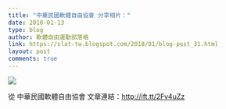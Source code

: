 ```yaml
---
title: "中華民國軟體自由協會 分享相片："
date: 2018-01-13
type: blog
author: 軟體自由運動部落格
link: https://slat-tw.blogspot.com/2018/01/blog-post_31.html
layout: post
comments: true
---
```


<img src='https://scontent.xx.fbcdn.net/v/t31.0-8/s720x720/26240502_2297842273775370_3117912327250589737_o.jpg?oh=310e81b7a63cf7dc644c617d54d1b169&amp;oe=5AB62BD6' style='max-width:586px;' /><br /><div>從 中華民國軟體自由協會 文章連結：http://ift.tt/2Fv4uZz<br /><br /></div>